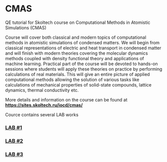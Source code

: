 # CMAS
QE tutorial for Skoltech course on Computational Methods in Atomistic Simulations (CMAS) 

Course will cover both classical and modern topics of computational methods in atomistic simulations of condensed matters. We will begin from classical representations of electric and heat transport in condensed matter and will finish with modern theories covering the molecular dynamics methods coupled with density functional theory and applications of machine learning. Practical part of the course will be devoted to hands-on sessions where students will apply these theories on practice by performing calculations of real materials. This will give an entire picture of applied computational methods allowing the solution of various tasks like calculations of mechanical properties of solid-state compounds, lattice dynamics, thermal conductivity etc.

More details and information on the course can be found at **https://sites.skoltech.ru/iocd/cmas/**

Cource contains several LAB works
### [LAB #1](https://github.com/AlexanderKvashnin/CMAS/blob/main/LAB1.md)
### [LAB #2](https://github.com/AlexanderKvashnin/CMAS/blob/main/LAB2.md)
### [LAB #3](https://github.com/AlexanderKvashnin/CMAS/blob/main/LAB3.md)

